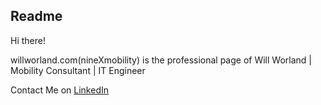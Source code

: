 ## Readme

Hi there!

willworland.com(nineXmobility) is the professional page of Will Worland | Mobility Consultant | IT Engineer

Contact Me on [LinkedIn](https://www.linkedin.com/in/willworland/)